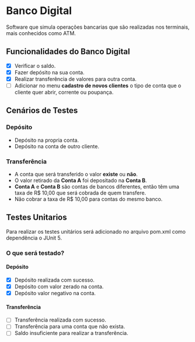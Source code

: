 # Banco Digital
Software que simula operações bancarias que são realizadas nos terminais,
mais conhecidos como ATM.

## Funcionalidades do Banco Digital
- [X] Verificar o saldo.
- [X] Fazer depósito na sua conta.
- [X] Realizar transferência de valores para outra conta.
- [ ] Adicionar no menu **cadastro de novos clientes** o tipo de conta 
que o cliente quer abrir, corrente ou poupança.

## Cenários de Testes

### Depósito
- Depósito na propria conta.
- Depósito na conta de outro cliente.

### Transferência
- A conta que será transferido o valor **existe** ou **não**.
- O valor retirado da **Conta A** foi depositado na **Conta B**.
- **Conta A** e **Conta B** são contas de bancos diferentes,
então têm uma taxa de R$ 10,00 que será cobrada de quem transfere.
- Não cobrar a taxa de R$ 10,00 para contas do mesmo banco.

## Testes Unitarios
Para realizar os testes unitários será adicionado no arquivo pom.xml como dependência o JUnit 5.

### O que será testado?
#### Depósito
- [X] Depósito realizada com sucesso.
- [X] Depósito com valor zerado na conta.
- [X] Depósito valor negativo na conta.

#### Transferência
- [ ] Transferência realizada com sucesso.
- [ ] Transferência para uma conta que não exista.
- [ ] Saldo insuficiente para realizar a transferência.